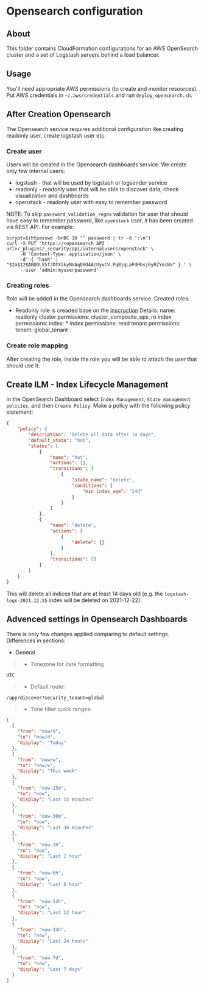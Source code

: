 # Opensearch configuration

## About

This folder contains CloudFormation configurations for an AWS OpenSearch cluster and a set of Logstash servers behind a load balancer.

## Usage

You'll need appropriate AWS permissions (to create and monitor resources). Put AWS credentials in `~/.aws/credentials` and run `deploy_opensearch.sh`.

## After Creation Opensearch

The Opensearch service requires additional configuration like creating readonly user, create logstash user etc.

### Create user

Users will be created in the Opensearch dashboards service.
We create only few internal users:

* logstash - that will be used by logstash or logsender service
* readonly - readonly user that will be able to discover data, check visualization and dashboards
* openstack - readonly user with easy to remember password

NOTE:
To skip `password_validation_regex` validation for user that should have easy to remember password, like `openstack` user,
it has been created via REST API. For example:

```shell
bcrypt=$(htpasswd -bnBC 10 "" password | tr -d ':\n')
curl -X PUT "https://<opensearch API url>/_plugins/_security/api/internalusers/openstack" \
     -H 'Content-Type: application/json' \
     -d' { "hash" : "$2a$12$ABDOLV5fJDfXlkyNVAqD0O4AcUyvCV.Pq8jqLaPdHbsj0yRZYniNa" } ' \
     --user 'admin:myuserpassword'
```

### Creating roles

Role will be added in the Opensearch dashboards service.
Created roles:

* Readonly role is creaded base on the [inscruction](https://opensearch.org/docs/latest/security-plugin/access-control/users-roles/#set-up-a-read-only-user-in-opensearch-dashboards)
Details:
  name: readonly
  cluster permissions: cluster_composite_ops_ro
  index permissions:
    index: *
    index permissions: read
  tenant permissions:
    tenant: global_tenant

### Create role mapping

After creating the role, inside the role you will be able to attach the user that should use it.

## Create ILM - Index Lifecycle Management

In the OpenSearch Dashboard select `Index Management`, `State management policies`, and then `Create Policy`. Make a policy with the following policy statement:

```json
{
    "policy": {
        "description": "Delete all data after 14 days",
        "default_state": "hot",
        "states": [
            {
                "name": "hot",
                "actions": [],
                "transitions": [
                    {
                        "state_name": "delete",
                        "conditions": {
                            "min_index_age": "14d"
                        }
                    }
                ]
            },
            {
                "name": "delete",
                "actions": [
                    {
                        "delete": {}
                    }
                ],
                "transitions": []
            }
        ]
    }
}
```

This will delete all indices that are at least 14 days old (e.g. the `logstash-logs-2021.12.15` index will be deleted on 2021-12-22).

## Advenced settings in Opensearch Dashboards

There is only few changes applied comparing to default settings.
Differences in sections:

* General

> * Timezone for date formatting

```shell
UTC
```

> * Default route:

```shell
/app/discover?security_tenant=global
```

> * Time filter quick ranges:

```json
[
  {
    "from": "now/d",
    "to": "now/d",
    "display": "Today"
  },
  {
    "from": "now/w",
    "to": "now/w",
    "display": "This week"
  },
  {
    "from": "now-15m",
    "to": "now",
    "display": "Last 15 minutes"
  },
  {
    "from": "now-30m",
    "to": "now",
    "display": "Last 30 minutes"
  },
  {
    "from": "now-1h",
    "to": "now",
    "display": "Last 1 hour"
  },
  {
    "from": "now-6h",
    "to": "now",
    "display": "Last 6 hour"
  },
  {
    "from": "now-12h",
    "to": "now",
    "display": "Last 12 hour"
  },
  {
    "from": "now-24h",
    "to": "now",
    "display": "Last 24 hours"
  },
  {
    "from": "now-7d",
    "to": "now",
    "display": "Last 7 days"
  }
]
```
